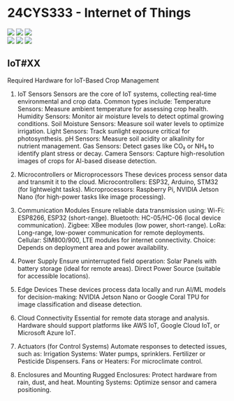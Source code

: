 # 24CYS333 - Internet of Things
![](https://img.shields.io/badge/Batch-22CYS-lightgreen) ![](https://img.shields.io/badge/UG-blue) ![](https://img.shields.io/badge/Subject-IoT-blue)
<br/>
![](https://img.shields.io/badge/Lecture-2-orange) ![](https://img.shields.io/badge/Practical-3-orange) ![](https://img.shields.io/badge/Credits-3-orange) <br/>

## IoT#XX

Required Hardware for IoT-Based Crop Management

  1. IoT Sensors
    Sensors are the core of IoT systems, collecting real-time environmental and crop data. Common types include:
        Temperature Sensors: Measure ambient temperature for assessing crop health.
        Humidity Sensors: Monitor air moisture levels to detect optimal growing conditions.
        Soil Moisture Sensors: Measure soil water levels to optimize irrigation.
        Light Sensors: Track sunlight exposure critical for photosynthesis.
        pH Sensors: Measure soil acidity or alkalinity for nutrient management.
        Gas Sensors: Detect gases like CO₂ or NH₃ to identify plant stress or decay.
        Camera Sensors: Capture high-resolution images of crops for AI-based disease detection.

  2.  Microcontrollers or Microprocessors
    These devices process sensor data and transmit it to the cloud.
        Microcontrollers: ESP32, Arduino, STM32 (for lightweight tasks).
        Microprocessors: Raspberry Pi, NVIDIA Jetson Nano (for high-power tasks like image processing).

  3. Communication Modules
    Ensure reliable data transmission using:
        Wi-Fi: ESP8266, ESP32 (short-range).
        Bluetooth: HC-05/HC-06 (local device communication).
        Zigbee: XBee modules (low power, short-range).
        LoRa: Long-range, low-power communication for remote deployments.
        Cellular: SIM800/900, LTE modules for internet connectivity.
        Choice: Depends on deployment area and power availability.

  4.  Power Supply
    Ensure uninterrupted field operation:
        Solar Panels with battery storage (ideal for remote areas).
        Direct Power Source (suitable for accessible locations).

  5. Edge Devices
    These devices process data locally and run AI/ML models for decision-making:
        NVIDIA Jetson Nano or Google Coral TPU for image classification and disease detection.

  6. Cloud Connectivity
    Essential for remote data storage and analysis.
        Hardware should support platforms like AWS IoT, Google Cloud IoT, or Microsoft Azure IoT.

  7. Actuators (for Control Systems)
    Automate responses to detected issues, such as:
        Irrigation Systems: Water pumps, sprinklers.
        Fertilizer or Pesticide Dispensers.
        Fans or Heaters: For microclimate control.

  8. Enclosures and Mounting
        Rugged Enclosures: Protect hardware from rain, dust, and heat.
        Mounting Systems: Optimize sensor and camera positioning.
